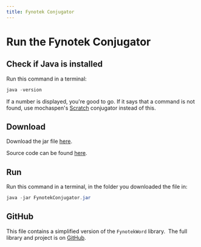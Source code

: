 ```yaml
---
title: Fynotek Conjugator
---
```


# Run the Fynotek Conjugator

## Check if Java is installed
Run this command in a terminal:
```java
java -version
```
If a number is displayed, you're good to go. If it says that a command is not found, use mochaspen's
[Scratch](https://scratch.mit.edu/projects/584256352/ "Fynotek Conjugator in Scratch") conjugator instead of this.

## Download
Download the jar file [here](https://mathmaster13.github.io/FynotekWord/linktree/FynotekConjugator.jar).

Source code can be found [here](https://mathmaster13.github.io/FynotekWord/linktree/FynotekConjugator.java).

## Run
Run this command in a terminal, in the folder you downloaded the file in:
```java
java -jar FynotekConjugator.jar
```

## GitHub
This file contains a simplified version of the `FynotekWord` library.&nbsp;  The full library and project is on [GitHub](https://github.com/mathmaster13/FynotekWord).
